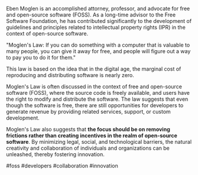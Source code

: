 Eben Moglen is an accomplished attorney, professor, and advocate for free and open-source software (FOSS). As a long-time advisor to the Free Software Foundation, he has contributed significantly to the development of guidelines and principles related to intellectual property rights (IPR) in the context of open-source software.

"Moglen's Law: If you can do something with a computer that is valuable to many people, you can give it away for free, and people will figure out a way to pay you to do it for them."

This law is based on the idea that in the digital age, the marginal cost of reproducing and distributing software is nearly zero. 

Moglen's Law is often discussed in the context of free and open-source software (FOSS), where the source code is freely available, and users have the right to modify and distribute the software. The law suggests that even though the software is free, there are still opportunities for developers to generate revenue by providing related services, support, or custom development.

Moglen's Law also suggests that **the focus should be on removing frictions rather than creating incentives in the realm of open-source software**. By minimizing legal, social, and technological barriers, the natural creativity and collaboration of individuals and organizations can be unleashed, thereby fostering innovation.

<!-- Keywords -->
#foss #developers #collaboration #innovation
<!-- /Keywords -->
